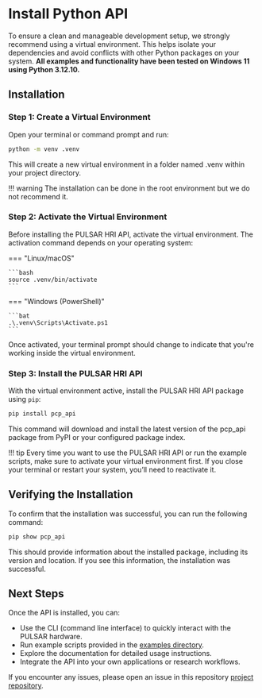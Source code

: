 # Install Python API

To ensure a clean and manageable development setup, we strongly recommend using a virtual environment. This helps isolate your dependencies and avoid conflicts with other Python packages on your system. **All examples and functionality have been tested on Windows 11 using Python 3.12.10.**


## Installation

### Step 1: Create a Virtual Environment
Open your terminal or command prompt and run:

```bash
python -m venv .venv
```
This will create a new virtual environment in a folder named .venv within your project directory.

!!! warning
    The installation can be done in the root environment but we do not recommend it.


### Step 2: Activate the Virtual Environment

Before installing the PULSAR HRI API, activate the virtual environment. The activation command depends on your operating system:

=== "Linux/macOS"

    ```bash
    source .venv/bin/activate
    ```

=== "Windows (PowerShell)"

    ```bat
    .\.venv\Scripts\Activate.ps1
    ```

Once activated, your terminal prompt should change to indicate that you're working inside the virtual environment.


### Step 3: Install the PULSAR HRI API

With the virtual environment active, install the PULSAR HRI API package using `pip`:

```bash
pip install pcp_api
```
This command will download and install the latest version of the pcp_api package from PyPI or your configured package index. 

!!! tip
    Every time you want to use the PULSAR HRI API or run the example scripts, make sure to activate your virtual environment first. If you close your terminal or restart your system, you’ll need to reactivate it.


## Verifying the Installation

To confirm that the installation was successful, you can run the following command:

```bash
pip show pcp_api
```
This should provide information about the installed package, including its version and location. If you see this information, the installation was successful.


## Next Steps

Once the API is installed, you can:

* Use the CLI (command line interface) to quickly interact with the PULSAR hardware.
* Run example scripts provided in the [examples directory](example_scripts/examples-overview.md).
* Explore the documentation for detailed usage instructions.
* Integrate the API into your own applications or research workflows.

If you encounter any issues, please open an issue in this repository [project repository](https://github.com/PulsarHRI/pulsarhri.github.io).

